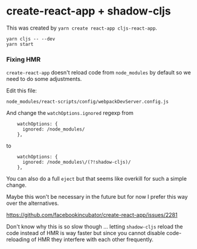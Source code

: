 # create-react-app + shadow-cljs

This was created by `yarn create react-app cljs-react-app`.

```
yarn cljs -- --dev
yarn start
```

### Fixing HMR

`create-react-app` doesn't reload code from `node_modules` by default so we need to do some adjustments.

Edit this file:
```
node_modules/react-scripts/config/webpackDevServer.config.js
```

And change the `watchOptions.ignored` regexp from
```
    watchOptions: {
      ignored: /node_modules/
    },
```
to
```
    watchOptions: {
      ignored: /node_modules\/(?!shadow-cljs)/
    },
```

You can also do a full `eject` but that seems like overkill for such a simple change.

Maybe this won't be necessary in the future but for now I prefer this way over the alternatives.

https://github.com/facebookincubator/create-react-app/issues/2281

Don't know why this is so slow though ... letting `shadow-cljs` reload the code instead of HMR is way faster but since you cannot disable code-reloading of HMR they interfere with each other frequently.